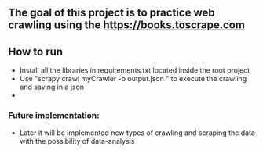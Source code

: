 ## The goal of this project is to practice web crawling using the https://books.toscrape.com 

## How to run
- Install all the libraries in requirements.txt located inside the root project
- Use "scrapy crawl myCrawler -o output.json " to execute the crawling and saving in a json
- 

### Future implementation:
- Later it will be implemented new types of crawling and scraping the data with the possibility of data-analysis
